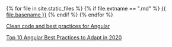 {% for file in site.static_files %}
{% if file.extname == ".md" %}
[{{ file.basename }}]({{site.baseurl}}/angular/{{file.basename}}.html)
{% endif %}
{% endfor %}

[Clean code and best practices for Angular](https://www.freecodecamp.org/news/best-practices-for-a-clean-and-performant-angular-application-288e7b39eb6f/)

[Top 10 Angular Best Practices to Adapt in 2020](https://aglowiditsolutions.com/blog/angular-best-practices/)
